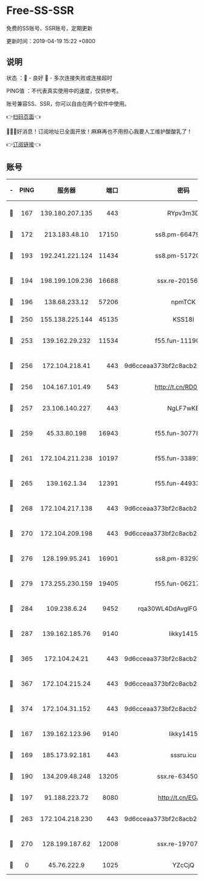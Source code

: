 # Free-SS-SSR

免费的SS账号、SSR账号，定期更新

更新时间：2019-04-19 15:22 +0800

## 说明

状态     ：🙂 - 良好 🙁 - 多次连接失败或连接超时

PING值   ：不代表真实使用中的速度，仅供参考。

账号兼容SS、SSR，你可以自由在两个软件中使用。

👉[扫码页面](https://liesauer.github.io/Free-SS-SSR/)👈

🎉🎉🎉好消息！订阅地址已全面开放！麻麻再也不用担心我要人工维护酸酸乳了！

👉[订阅链接](https://www.liesauer.net/yogurt/subscribe?ACCESS_TOKEN=DAYxR3mMaZAsaqUb)👈

## 账号

|-|PING|服务器|端口|密码|加密方式|区域|
|:----:|:----:|:-----:|-----:|:----:|:----:|:----:|
|🙂|167|139.180.207.135|443|RYpv3m3D|aes-256-cfb|JP|
|🙂|172|213.183.48.10|17150|ss8.pm-66479246|rc4-md5|RU|
|🙂|193|192.241.221.124|11434|ss8.pm-51720881|aes-256-cfb|US|
|🙂|194|198.199.109.236|16688|ssx.re-20156977|aes-256-cfb|US|
|🙂|196|138.68.233.12|57206|npmTCK|rc4-md5|US|
|🙂|250|155.138.225.144|45135|KSS18l|rc4-md5|US|
|🙂|253|139.162.29.232|11534|f55.fun-11190263|aes-256-cfb|SG|
|🙂|256|172.104.218.41|443|9d6cceaa373bf2c8acb22e60b6a58be6|aes-256-cfb|US|
|🙂|256|104.167.101.49|543|http://t.cn/RD0D7sx|rc4-md5|CA|
|🙂|257|23.106.140.227|443|NgLF7wKB|aes-256-cfb|US|
|🙂|259|45.33.80.198|16943|f55.fun-30778693|aes-256-cfb|US|
|🙂|261|172.104.211.238|10197|f55.fun-33891548|aes-256-cfb|US|
|🙂|265|139.162.1.34|12391|f55.fun-44933569|aes-256-cfb|SG|
|🙂|268|172.104.217.138|443|9d6cceaa373bf2c8acb22e60b6a58be6|aes-256-cfb|US|
|🙂|270|172.104.209.198|443|9d6cceaa373bf2c8acb22e60b6a58be6|aes-256-cfb|US|
|🙂|276|128.199.95.241|16901|ss8.pm-83293789|aes-256-cfb|SG|
|🙂|279|173.255.230.159|19405|f55.fun-06217116|aes-256-cfb|US|
|🙂|284|109.238.6.24|9452|rqa30WL4DdAvgIFG6Fs3znzTa|aes-256-cfb|FR|
|🙂|287|139.162.185.76|9140|likky1415|aes-256-cfb|DE|
|🙂|365|172.104.24.21|443|9d6cceaa373bf2c8acb22e60b6a58be6|aes-256-cfb|US|
|🙂|367|172.104.215.24|443|9d6cceaa373bf2c8acb22e60b6a58be6|aes-256-cfb|US|
|🙂|374|172.104.31.152|443|9d6cceaa373bf2c8acb22e60b6a58be6|aes-256-cfb|US|
|🙂|167|139.162.123.96|9140|likky1415|aes-256-cfb|JP|
|🙂|169|185.173.92.181|443|sssru.icu|rc4-md5|RU|
|🙂|190|134.209.48.248|13205|ssx.re-63450110|aes-256-cfb|US|
|🙂|197|91.188.223.72|8080|http://t.cn/EGJIyrl|rc4-md5|RU|
|🙂|263|172.104.218.230|443|9d6cceaa373bf2c8acb22e60b6a58be6|aes-256-cfb|US|
|🙁|270|128.199.187.62|12008|ssx.re-19707591|aes-256-cfb|SG|
|🙁|0|45.76.222.9|1025|YZcCjQ|rc4-md5|JP|
